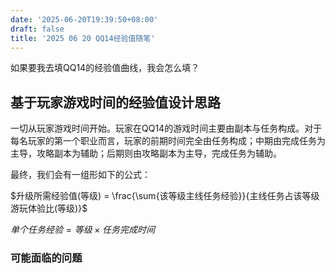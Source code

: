 ```yaml
---
date: '2025-06-20T19:39:50+08:00'
draft: false
title: '2025 06 20 QQ14经验值随笔'
---
```


如果要我去填QQ14的经验值曲线，我会怎么填？

## 基于玩家游戏时间的经验值设计思路

一切从玩家游戏时间开始。玩家在QQ14的游戏时间主要由副本与任务构成。对于每名玩家的第一个职业而言，玩家的前期时间完全由任务构成；中期由完成任务为主导，攻略副本为辅助；后期则由攻略副本为主导，完成任务为辅助。

最终，我们会有一组形如下的公式：

$升级所需经验值(等级) = \frac{\sum{该等级主线任务经验}}{主线任务占该等级游玩体验比(等级)}$

$单个任务经验 = 等级 \times 任务完成时间$

### 可能面临的问题